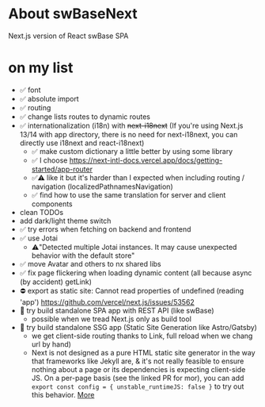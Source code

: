 # About swBaseNext

Next.js version of React swBase SPA

# on my list
- ✅ font
- ✅ absolute import
- ✅ routing
- ✅ change lists routes to dynamic routes
- ✅ internationalization (i18n) with ~~next-i18next~~ (If you're using Next.js 13/14 with app directory, there is no need for next-i18next, you can directly use i18next and react-i18next)
  - ✅ make custom dictionary a little better by using some library
  - ✅ I choose https://next-intl-docs.vercel.app/docs/getting-started/app-router
  - ✅⚠️ like it but it's harder than I expected when including routing / navigation (localizedPathnamesNavigation)
  - ✅ find how to use the same translation for server and client components
- clean TODOs
- add dark/light theme switch
- ✅ try errors when fetching on backend and frontend
- ✅ use Jotai
  - ⚠️️"Detected multiple Jotai instances. It may cause unexpected behavior with the default store"
- ✅ move Avatar and others to nx shared libs
- ✅ fix page flickering when loading dynamic content (all because async (by accident) getLink)
- ⛔️️ export as static site: Cannot read properties of undefined (reading 'app') https://github.com/vercel/next.js/issues/53562
- 🤔 try build standalone SPA app with REST API (like swBase)
  - possible when we tread Next.js only as build tool
- 🤔 try build standalone SSG app (Static Site Generation like Astro/Gatsby) 
  - we get client-side routing thanks to Link, full reload when we chang url by hand)
  - Next is not designed as a pure HTML static site generator in the way that frameworks like Jekyll are, & it's not really feasible to ensure nothing about a page or its dependencies is expecting client-side JS. 
    On a per-page basis (see the linked PR for mor), you can add `export const config = { unstable_runtimeJS: false }` to try out this behavior. [More](https://github.com/vercel/next.js/issues/21292#issuecomment-762692528)
